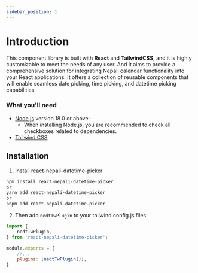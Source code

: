 ```yaml
---
sidebar_position: 1
---
```


# Introduction

This component library is built with **React** and **TailwindCSS**, and it is highly customizable to meet the needs of any user. And it aims to provide a comprehensive solution for integrating Nepali calendar functionality into your React applications. It offers a collection of reusable components that will enable seamless date picking, time picking, and datetime picking capabilities.

### What you'll need

- [Node.js](https://nodejs.org/en/download/) version 18.0 or above:
  - When installing Node.js, you are recommended to check all checkboxes related to dependencies.
- [Tailwind CSS](https://nodejs.org/en/download/)

## Installation

1. Install react-nepali-datetime-picker

```bash
npm install react-nepali-datetime-picker
or
yarn add react-nepali-datetime-picker
or
pnpm add react-nepali-datetime-picker
```

2. Then add `nedtTwPlugin` to your tailwind.config.js files:

```js
import {
    nedtTwPlugin,
} from 'react-nepali-datetime-picker';

module.exports = {
    //...
    plugins: [nedtTwPlugin()],
}

```